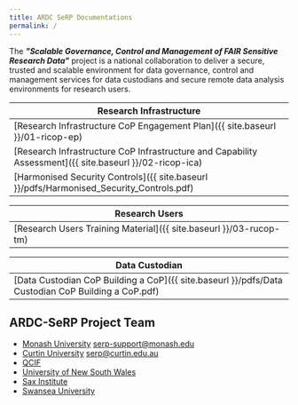 ```yaml
---
title: ARDC SeRP Documentations
permalink: /
---
```


The ***"Scalable Governance, Control and Management of FAIR Sensitive Research Data"*** project is a national collaboration to deliver a secure, trusted and scalable environment for data governance, control and management services for data custodians and secure remote data analysis environments for research users.


| Research Infrastructure |
| --- |
| [Research Infrastructure CoP Engagement Plan]({{ site.baseurl }}/01-ricop-ep) |
| [Research Infrastructure CoP Infrastructure and Capability Assessment]({{ site.baseurl }}/02-ricop-ica) |
| [Harmonised Security Controls]({{ site.baseurl }}/pdfs/Harmonised_Security_Controls.pdf) |


| Research Users |
| --- |
| [Research Users Training Material]({{ site.baseurl }}/03-rucop-tm) |

| Data Custodian |
| --- |
| [Data Custodian CoP Building a CoP]({{ site.baseurl }}/pdfs/Data Custodian CoP Building a CoP.pdf) |


## ARDC-SeRP Project Team

* [Monash University](https://www.monash.edu) serp-support@monash.edu
* [Curtin University](https://www.curtin.edu.au/) serp@curtin.edu.au
* [QCIF](https://www.qcif.edu.au/)
* [University of New South Wales](https://www.unsw.edu.au/)
* [Sax Institute](https://www.saxinstitute.org.au/)
* [Swansea University](https://www.swansea.ac.uk/)

